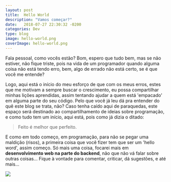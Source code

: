 ```yaml
---
layout: post
title:  Hello World
description: "Vamos começar?"
date:   2018-07-27 22:30:32 -0200
categories: Dev
type: blog
image: hello-world.png
coverImage: hello-world.png
---
```


Fala pessoal, como vocês estão? Bom, espero que tudo bem, mas se não estiver, não fique triste, pois na vida de um programador quando 
alguma coisa não está tendo erro, bem, algo de errado não está certo, se é que você me entende?

Logo, aqui está o início do meu esforço de que com os meus erros, estes que me motivam a sempre buscar o crescimento, 
eu possa compartilhar minhas lições aprendidas, assim tentando ajudar a quem está 'empacado' em alguma parte do seu código.
Pelo que você já leu dá pra entender do quê este blog se trata, não? Caso tenha caído aqui de paraquedas, este
espaço será destinado ao compartilhamento de ideias sobre programação, e como tudo tem um início, aqui está, pois como 
já dizia o ditado: 
<blockquote> Feito é melhor que perfeito.</blockquote>

E como em todo começo, em programação, para não se pegar uma maldição (risos), a primeira coisa que você fizer tem que ser um 
'hello word', assim começo. Só mais uma coisa, focarei mais em __desenvolvimento web na parte do backend__, não que não vá falar 
sobre outras coisas... Fique à vontade para comentar, criticar, dá sugestões, e até mais...

<img class = "img-fluid" src = "https://www.dhresource.com/0x0s/f2-albu-g5-M01-D9-03-rBVaI1k6Dm-AI1FtAACwE5C8ZYc231.jpg/11-4x16cm-see-ya-funny-car-styling-vinyl.jpg">
